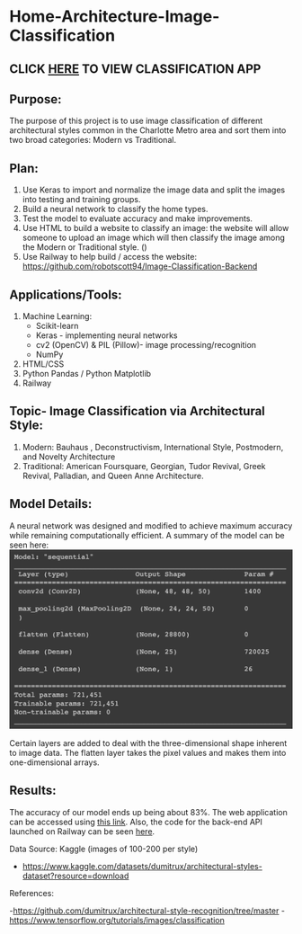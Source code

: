 # Home-Architecture-Image-Classification

## CLICK [HERE](robotscott94.github.io/Architecture-Image-Classification/) TO VIEW CLASSIFICATION APP

## Purpose: 
The purpose of this project is to use image classification of different architectural styles common in the Charlotte Metro area and sort them into two broad categories: Modern vs Traditional. 

## Plan:
  1. Use Keras to import and normalize the image data and split the images into testing and training groups. 
  2. Build a neural network to classify the home types. 
  3. Test the model to evaluate accuracy and make improvements.
  4. Use HTML to build a website to classify an image: the website will allow someone to upload an image which will then classify the image among the Modern or Traditional style. ()
  5. Use Railway to help build / access the website: https://github.com/robotscott94/Image-Classification-Backend

## Applications/Tools:
  1. Machine Learning: 
      - Scikit-learn
      - Keras - implementing neural networks
      - cv2 (OpenCV) & PIL (Pillow)- image processing/recognition
      - NumPy
  3. HTML/CSS
  4. Python Pandas / Python Matplotlib
  5. Railway

## Topic- Image Classification via Architectural Style: 
  1. Modern: Bauhaus , Deconstructivism, International Style, Postmodern, and Novelty Architecture
  2. Traditional: American Foursquare, Georgian, Tudor Revival, Greek Revival, Palladian, and Queen Anne Architecture.

## Model Details:
A neural network was designed and modified to achieve maximum accuracy while remaining computationally efficient. A summary of the model can be seen here: ![Model Summary](modelpic.png)

Certain layers are added to deal with the three-dimensional shape inherent to image data. The flatten layer takes the pixel values and makes them into one-dimensional arrays. 

## Results:
The accuracy of our model ends up being about 83%. The web application can be accessed using [this link](robotscott94.github.io/Architecture-Image-Classification/). Also, the code for the back-end API launched on Railway can be seen [here](https://github.com/robotscott94/Image-Classification-Backend).



Data Source: Kaggle (images of 100-200 per style) 
- https://www.kaggle.com/datasets/dumitrux/architectural-styles-dataset?resource=download


References: 

-https://github.com/dumitrux/architectural-style-recognition/tree/master
-https://www.tensorflow.org/tutorials/images/classification

